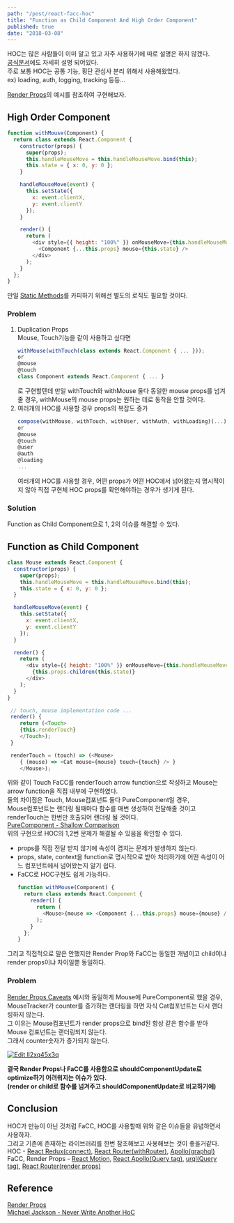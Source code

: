 ```yaml
---
path: "/post/react-facc-hoc"
title: "Function as Child Component And High Order Component"
published: true
date: "2018-03-08"
---
```


HOC는 많은 사람들이 이미 알고 있고 자주 사용하기에 따로 설명은 하지 않겠다. <br />
[공식문서](https://reactjs.org/docs/higher-order-components.html)에도 자세히 설명 되어있다. <br />
주로 보통 HOC는 공통 기능, 횡단 관심사 분리 위해서 사용해왔었다. <br />
ex) loading, auth, logging, tracking 등등...

[Render Props](https://reactjs.org/docs/render-props.html)의 예시를 참조하여 구현해보자.

## High Order Component

```javascript
function withMouse(Component) {
  return class extends React.Component {
    constructor(props) {
      super(props);
      this.handleMouseMove = this.handleMouseMove.bind(this);
      this.state = { x: 0, y: 0 };
    }

    handleMouseMove(event) {
      this.setState({
        x: event.clientX,
        y: event.clientY
      });
    }

    render() {
      return (
        <div style={{ height: "100%" }} onMouseMove={this.handleMouseMove}>
          <Component {...this.props} mouse={this.state} />
        </div>
      );
    }
  };
}
```

만일 [Static Methods](https://github.com/mridgway/hoist-non-react-statics)를 카피하기 위해선 별도의 로직도 필요할 것이다.

### Problem

1. Duplication Props <br/>
   Mouse, Touch기능을 같이 사용하고 싶다면
   ```javascript
   withMouse(withTouch(class extends React.Component { ... }));
   or
   @mouse
   @touch
   class Component extends React.Component { ... }
   ```
   로 구현할텐데
   만일 withTouch와 withMouse 둘다 동일한 mouse props를 넘겨줄 경우, withMouse의 mouse props는 원하는 데로 동작을 안할 것이다.
2. 여러개의 HOC를 사용할 경우 props의 복잡도 증가
   ```javascript
   compose(withMouse, withTouch, withUser, withAuth, withLoading)(...)
   or
   @mouse
   @touch
   @user
   @auth
   @loading
   ...
   ```
   여러개의 HOC를 사용할 경우, 어떤 props가 어떤 HOC에서 넘어왔는지 명시적이지 않아 직접 구현체 HOC props를 확인해야하는 경우가 생기게 된다.

### Solution

Function as Child Component으로 1, 2의 이슈를 해결할 수 있다.

## Function as Child Component

```javascript
class Mouse extends React.Component {
  constructor(props) {
    super(props);
    this.handleMouseMove = this.handleMouseMove.bind(this);
    this.state = { x: 0, y: 0 };
  }

  handleMouseMove(event) {
    this.setState({
      x: event.clientX,
      y: event.clientY
    });
  }

  render() {
    return (
      <div style={{ height: "100%" }} onMouseMove={this.handleMouseMove}>
        {this.props.children(this.state)}
      </div>
    );
  }
}
```

```javascript
 // touch, mouse implementation code ...
 render() {
    return (<Touch>
    {this.renderTouch}
    </Touch>);
 }

 renderTouch = (touch) => (<Mouse>
    { (mouse) => <Cat mouse={mouse} touch={touch} /> }
    </Mouse>);
```

위와 같이 Touch FaCC를 renderTouch arrow function으로 작성하고
Mouse는 arrow function을 직접 내부에 구현하였다. <br />
둘의 차이점은 Touch, Mouse컴포넌트 둘다 PureComponent일 경우, <br />
Mouse컴포넌트는 랜더링 될때마다 함수를 매번 생성하여 전달해줄 것이고
renderTouch는 한번만 호출되어 랜더링 될 것이다. <br />
[PureComponent - Shallow Comparison](https://reactjs.org/docs/render-props.html#be-careful-when-using-render-props-with-reactpurecomponent) <br />
위의 구현으로 HOC의 1,2번 문제가 해결될 수 있음을 확인할 수 있다.

- props를 직접 전달 받지 않기에 속성이 겹치는 문제가 발생하지 않는다.
- props, state, context을 function로 명시적으로 받아 처리하기에 어떤 속성이 어느 컴포넌트에서 넘어왔는지 알기 쉽다.
- FaCC로 HOC구현도 쉽게 가능하다.
  ```javascript
  function withMouse(Component) {
    return class extends React.Component {
      render() {
        return (
          <Mouse>{mouse => <Component {...this.props} mouse={mouse} />}</Mouse>
        );
      }
    };
  }
  ```

그리고 직접적으로 말은 안했지만 Render Prop와 FaCC는 동일한 개념이고 child이냐 render props이냐 차이일뿐 동일하다.

### Problem

[Render Props Caveats](https://reactjs.org/docs/render-props.html#caveats) 예시와 동일하게 Mouse에 PureComponent로 했을 경우, <br />
MouseTracker가 counter를 증가하는 랜더링을 하면 자식 Cat컴포넌트는 다시 랜더링하지 않는다. <br />
그 이유는 Mouse컴포넌트가 render props으로 bind된 항상 같은 함수를 받아 Mouse 컴포넌트는 랜더링되지 않는다. <br />
그래서 counter숫자가 증가되지 않는다.

[![Edit ll2xq45x3q](https://codesandbox.io/static/img/play-codesandbox.svg)](https://codesandbox.io/s/ll2xq45x3q)

<b>결국 Render Props나 FaCC를 사용함으로 shouldComponentUpdate로 optimize하기 어려워지는 이슈가 있다.<br/>
(render or child로 함수를 넘겨주고 shouldComponentUpdate로 비교하기에)</b>

## Conclusion

HOC가 만능이 아닌 것처럼 FaCC, HOC를 사용할때 위와 같은 이슈들을 유념하면서 사용하자.<br />
그리고 기존에 존재하는 라이브러리를 한번 참조해보고 사용해보는 것이 좋을거같다.<br />
HOC - [React Redux(connect)](https://github.com/reactjs/react-redux), [React Router(withRouter)](https://github.com/ReactTraining/react-router), [Apollo(graphql)](https://github.com/apollographql/react-apollo) <br />
FaCC, Render Props - [React Motion](https://github.com/chenglou/react-motion), [React Apollo(Query tag)](https://github.com/apollographql/react-apollo), [urql(Query tag)](https://github.com/FormidableLabs/urql), [React Router(render props)](https://github.com/ReactTraining/react-router)

## Reference

[Render Props](https://reactjs.org/docs/render-props.html) <br />
[Michael Jackson - Never Write Another HoC](https://www.youtube.com/watch?v=BcVAq3YFiuc&index=2&list=PLXB3WIVcnsH1TZxTuF6YaiRV0eVWAJhfC&t=613s)
